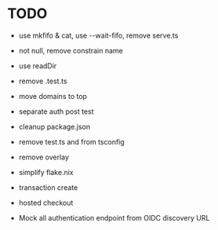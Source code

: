 # TODO

- use mkfifo & cat, use --wait-fifo, remove serve.ts
- not null, remove constrain name
- use readDir
- remove .test.ts
- move domains to top
- separate auth post test
- cleanup package.json
- remove test.ts and from tsconfig
- remove overlay
- simplify flake.nix

- transaction create
- hosted checkout
- Mock all authentication endpoint from OIDC discovery URL
